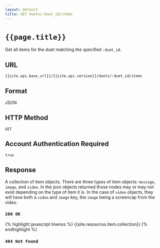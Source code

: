 ```yaml
---
layout: default
title: GET duets/:duet_id/items
---
```

# `{{page.title}}`

Get all items for the duet matching the specified `:duet_id`.

## URL

`{{site.api.base_url}}/{{site.api.version}}/duets/:duet_id/items`

## Format

JSON

## HTTP Method

`GET`

## Account Authentication Required

`true`

## Response

A collection of item objects.  There are three types of item objects: `message`, `image`, and `video`.  In the json objects returned those nodes may or may not exist depending on the type of item it is.  In the case of `video` objects, they will have both a `video` and `image` key, the `image` being a screencap from the video.

### `200 OK`

{% highlight javascript linenos %}
{{site.resources.item.collection}}
{% endhighlight %}

### `404 Not Found`
